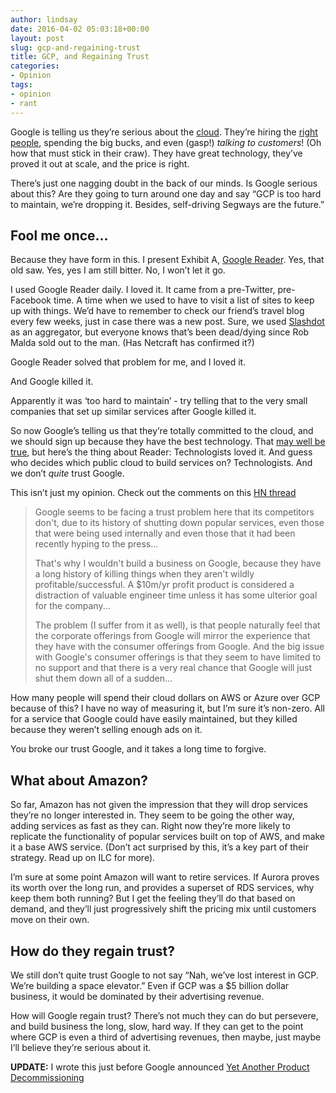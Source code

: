 ```yaml
---
author: lindsay
date: 2016-04-02 05:03:18+00:00
layout: post
slug: gcp-and-regaining-trust
title: GCP, and Regaining Trust
categories:
- Opinion
tags:
- opinion
- rant
---
```


Google is telling us they’re serious about the [cloud](https://cloud.google.com). They’re hiring the [right people](http://fortune.com/2015/11/19/google-diane-greene-cloud/), spending the big bucks, and even (gasp!) _talking to customers_! (Oh how that must stick in their craw). They have great technology, they’ve proved it out at scale, and the price is right.

There’s just one nagging doubt in the back of our minds. Is Google serious about this? Are they going to turn around one day and say “GCP is too hard to maintain, we’re dropping it. Besides, self-driving Segways are the future.”

## Fool me once…

Because they have form in this. I present Exhibit A, [Google Reader](http://www.google.com/reader/about/). Yes, that old saw. Yes, yes I am still bitter. No, I won’t let it go.

I used Google Reader daily. I loved it. It came from a pre-Twitter, pre-Facebook time. A time when we used to have to visit a list of sites to keep up with things. We’d have to remember to check our friend’s travel blog every few weeks, just in case there was a new post. Sure, we used [Slashdot](http://slashdot.org) as an aggregator, but everyone knows that’s been dead/dying since Rob Malda sold out to the man. (Has Netcraft has confirmed it?)

Google Reader solved that problem for me, and I loved it.

And Google killed it.

Apparently it was ‘too hard to maintain’ - try telling that to the very small companies that set up similar services after Google killed it.

So now Google’s telling us that they’re totally committed to the cloud, and we should sign up because they have the best technology. That [may well be true](https://quizlet.com/blog/whats-the-best-cloud-probably-gcp), but here’s the thing about Reader: Technologists loved it. And guess who decides which public cloud to build services on? Technologists. And we don’t _quite_ trust Google.

This isn’t just my opinion. Check out the comments on this [HN thread](https://news.ycombinator.com/item?id=11159840)

> Google seems to be facing a trust problem here that its competitors don't, due to its history of shutting down popular services, even those that were being used internally and even those that it had been recently hyping to the press...
>
> That's why I wouldn't build a business on Google, because they have a long history of killing things when they aren't wildly profitable/successful. A $10m/yr profit product is considered a distraction of valuable engineer time unless it has some ulterior goal for the company...
>
> The problem (I suffer from it as well), is that people naturally feel that the corporate offerings from Google will mirror the experience that they have with the consumer offerings from Google. And the big issue with Google's consumer offerings is that they seem to have limited to no support and that there is a very real chance that Google will just shut them down all of a sudden...

How many people will spend their cloud dollars on AWS or Azure over GCP because of this? I have no way of measuring it, but I’m sure it’s non-zero. All for a service that Google could have easily maintained, but they killed because they weren’t selling enough ads on it.

You broke our trust Google, and it takes a long time to forgive.

## What about Amazon?

So far, Amazon has not given the impression that they will drop services they’re no longer interested in. They seem to be going the other way, adding services as fast as they can. Right now they’re more likely to replicate the functionality of popular services built on top of AWS, and make it a base AWS service. (Don’t act surprised by this, it’s a key part of their strategy. Read up on ILC for more).

I’m sure at some point Amazon will want to retire services. If Aurora proves its worth over the long run, and provides a superset of RDS services, why keep them both running? But I get the feeling they’ll do that based on demand, and they’ll just progressively shift the pricing mix until customers move on their own.

## How do they regain trust?

We still don’t quite trust Google to not say “Nah, we’ve lost interest in GCP. We’re building a space elevator.” Even if GCP was a $5 billion dollar business, it would be dominated by their advertising revenue.

How will Google regain trust? There’s not much they can do but persevere, and build business the long, slow, hard way. If they can get to the point where GCP is even a third of advertising revenues, then maybe, just maybe I’ll believe they’re serious about it.

**UPDATE:** I wrote this just before Google announced [Yet Another Product Decommissioning](https://medium.com/@arlogilbert/the-time-that-tony-fadell-sold-me-a-container-of-hummus-cb0941c762c1#.a4ploimrg)
